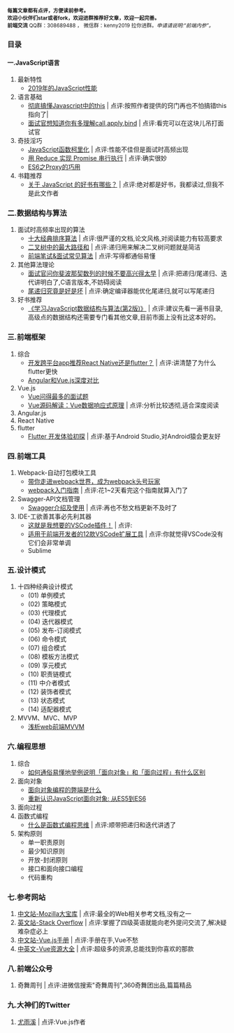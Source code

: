 <small>**每篇文章都有点评，方便读前参考。**
<br/>**欢迎小伙伴们star或者fork，欢迎进群推荐好文章，欢迎一起完善。**
<br/>**前端交流** QQ群：308689488 ， 微信群：kenny2019 拉你进群。*申请请说明:“前端内参”。*</small>

### 目录 
#### 一.JavaScript语言
1. 最新特性
    * [2019年的JavaScript性能](https://juejin.im/post/5d1f27285188252f275fdbb6)
1. 语言基础
    * [彻底搞懂Javascript中的this](https://www.cnblogs.com/kaima/p/javascript_this.html) |
    点评:按照作者提供的窍门再也不怕搞错this指向了|
    * [面试官想知道你有多理解call,apply,bind](https://mp.weixin.qq.com/s/DlUJq0JJzHjnPwCI_SAI5Q) | 点评:看完可以在这块儿吊打面试官
1. 奇技淫巧
    * [JavaScript函数柯里化](https://zhuanlan.zhihu.com/p/31271179) | 点评:性能不佳但是面试时高频出现
    * [用 Reduce 实现 Promise 串行执行](https://zhuanlan.zhihu.com/p/47896370) | 点评:确实很妙
    * [ES6之Proxy的巧用](https://zhuanlan.zhihu.com/p/75407419)
1. 书籍推荐
    * [关于 JavaScript 的好书有哪些？](https://www.zhihu.com/question/19562698/answer/89480175) | 点评:绝对都是好书，我都读过,但我不是此文作者

### 二.数据结构与算法
1. 面试时高频率出现的算法
    * [十大经典排序算法](https://www.runoob.com/w3cnote/ten-sorting-algorithm.html) | 点评:很严谨的文档,论文风格,对阅读能力有较高要求
    * [二叉树中的最大路径和](https://zhuanlan.zhihu.com/p/77213607) | 点评:递归用来解决二叉树问题就是简洁
    * [前端笔试&面试常见算法](https://juejin.im/post/5b72f0caf265da282809f3b5#heading-17) | 点评:写得都通俗易懂
1. 其他算法理论
    * [面试官问你斐波那契数列的时候不要高兴得太早](https://zhuanlan.zhihu.com/p/54378423) | 点评:把递归/尾递归、迭代讲明白了,C语言版本,不妨碍阅读
    * [尾递归究竟是好是坏](https://www.zhihu.com/question/49368021/answer/115631284) | 点评:确定编译器能优化尾递归,就可以写尾递归
1. 好书推荐
    * [《学习JavaScript数据结构与算法(第2版)》](https://book.douban.com/subject/27129352/) | 点评:建议先看一遍书目录,高级点的数据结构还需要专门看其他文章,目前市面上没有比这本好的。

### 三.前端框架
1. 综合
    * [开发跨平台app推荐React Native还是flutter？](https://www.zhihu.com/question/307298908/answer/569471390) | 点评:讲清楚了为什么flutter更快
    * [Angular和Vue.js深度对比](https://www.cnblogs.com/scode2/p/8820613.html)
1. Vue.js
    * [Vue问得最多的面试题](https://zhuanlan.zhihu.com/p/53703176)
    * [Vue源码解读：Vue数据响应式原理](https://www.jianshu.com/p/1032ecd62b3a) | 点评:分析比较透彻,适合深度阅读
1. Angular.js
1. React Native
1. flutter
    * [Flutter 开发体验初探](https://zhuanlan.zhihu.com/p/78344178) | 点评:基于Android Studio,对Android猿会更友好

### 四.前端工具
1. Webpack-自动打包模块工具
    * [带你走进webpack世界，成为webpack头号玩家](https://juejin.im/post/5ac9dc9af265da23884d5543)
    * [webpack入门指南](https://webpack.docschina.org/guides/) | 点评:花1~2天看完这个指南就算入门了
1. Swagger-API文档管理
    * [Swagger介绍及使用](https://www.jianshu.com/p/349e130e40d5) | 点评:再也不愁文档更新不及时了
1. IDE-工欲善其事必先利其器
    * [这就是我想要的VSCode插件！](https://zhuanlan.zhihu.com/p/36020180) | 点评:
    * [适用于前端开发者的12款VSCode扩展工具](https://zhuanlan.zhihu.com/p/37090453) | 点评:你就觉得VSCode没有它们会非常单调
    * Sublime

### 五.设计模式
1. 十四种经典设计模式
    * (01) 单例模式
    * (02) 策略模式
    * (03) 代理模式
    * (04) 迭代器模式
    * (05) 发布-订阅模式
    * (06) 命令模式
    * (07) 组合模式
    * (08) 模板方法模式
    * (09) 享元模式
    * (10) 职责链模式
    * (11) 中介者模式
    * (12) 装饰者模式
    * (13) 状态模式
    * (14) 适配器模式
1. MVVM、MVC、MVP
    * [浅析web前端MVVM](https://zhuanlan.zhihu.com/p/54355504)

### 六.编程思想
1. 综合
    * [如何通俗易懂地举例说明「面向对象」和「面向过程」有什么区别](https://www.zhihu.com/question/27468564/answer/103253765)
1. 面向对象
    * [面向对象编程的弊端是什么](https://www.zhihu.com/question/20275578/answer/26577791)
    * [重新认识JavaScript面向对象: 从ES5到ES6](https://zhuanlan.zhihu.com/p/33658346)
1. 面向过程
1. 函数式编程
    * [什么是函数式编程思维](https://www.zhihu.com/question/28292740/answer/40336090) | 点评:顺带把递归和迭代讲透了
1. 架构原则
    * 单一职责原则
    * 最少知识原则
    * 开放-封闭原则
    * 接口和面向接口编程
    * 代码重构

### 七.参考网站
1. [中文站-Mozilla大宝库](https://developer.mozilla.org/zh-CN/docs/Web) | 点评:最全的Web相关参考文档,没有之一
1. [英文站-Stack Overflow](https://stackoverflow.com/) | 点评:掌握了四级英语就能向老外提问交流了,解决疑难杂症必上
1. [中文站-Vue.js手册](https://www.w3cschool.cn/aekdgs/) | 点评:手册在手,Vue不愁
1. [中英文-Vue资源大全](https://github.com/vuejs/awesome-vue) | 点评:超级多的资源,总能找到你喜欢的那款

### 八.前端公众号
1. 奇舞周刊 | 点评:进微信搜索"奇舞周刊",360奇舞团出品,篇篇精品

### 九.大神们的Twitter
1. [尤雨溪](https://twitter.com/youyuxi) | 点评:Vue.js作者